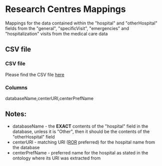 # Research Centres Mappings

Mappings for the data contained within the "hospital" and "otherHospital" fields from the "general", "specificVisit", "emergencies" and "hospitalization" visits from the medical care data 

## CSV file 

### CSV file
Please find the CSV file [here](../csv/researchCentres_mappings.csv)

### Columns

databaseName,centerURI,centerPrefName


## Notes:
  * databaseName - the **EXACT** contents of the "hospital" field in the database, unless it is "Other", then it should be the contents of the "otherHospital" field
  * centerURI - matching URI ([ROR](https://ror.org/) preferred) for the hospital name from the database
  * centerPrefName - preferred name for the hospital as stated in the ontology where its URI was extracted from
  
